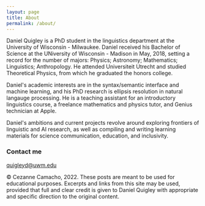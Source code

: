 ```yaml
---
layout: page
title: About
permalink: /about/
---
```


Daniel Quigley is a PhD student in the linguistics department at the University of Wisconsin - Milwaukee. Daniel received his Bachelor of Science at the UNiversity of Wisconsin - Madison in May, 2018, setting a record for the number of majors: Physics; Astronomy; Mathematics; Linguistics; Anthropology. He attended Universiteit Utrecht and studied Theoretical Physics, from which he graduated the honors college. 

Daniel's academic interests are in the syntax/semantic interface and machine learning, and his PhD research is ellipsis resolution in natural langauge processing. He is a teaching assistant for an introductory linguistics course, a freelance mathematics and physics tutor, and Genius technician at Apple.

Daniel's ambitions and current projects revolve around exploring frontiers of linguistic and AI research, as well as compiling and writing learning materials for science communication, education, and inclusivity.

### Contact me

[quigleyd@uwm.edu](mailto:quigleyd@uwm.edu)

© Cezanne Camacho, 2022. These posts are meant to be used for educational purposes. Excerpts and links from this site may be used, provided that full and clear credit is given to Daniel Quigley with appropriate and specific direction to the original content.
